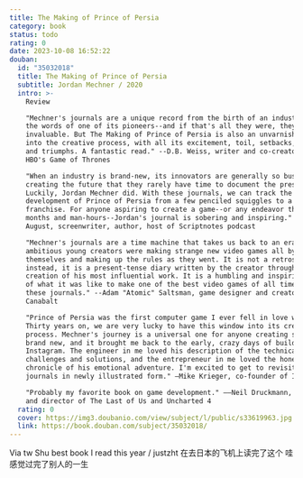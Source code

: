 ```yaml
---
title: The Making of Prince of Persia
category: book
status: todo
rating: 0
date: 2023-10-08 16:52:22
douban:
  id: "35032018"
  title: The Making of Prince of Persia
  subtitle: Jordan Mechner / 2020
  intro: >-
    Review

    "Mechner's journals are a unique record from the birth of an industry, in
    the words of one of its pioneers--and if that's all they were, they would be
    invaluable. But The Making of Prince of Persia is also an unvarnished window
    into the creative process, with all its excitement, toil, setbacks, doubts
    and triumphs. A fantastic read." --D.B. Weiss, writer and co-creator of
    HBO's Game of Thrones

    "When an industry is brand-new, its innovators are generally so busy
    creating the future that they rarely have time to document the present.
    Luckily, Jordan Mechner did. With these journals, we can track the
    development of Prince of Persia from a few penciled squiggles to a global
    franchise. For anyone aspiring to create a game--or any endeavor that takes
    months and man-hours--Jordan's journal is sobering and inspiring." --John
    August, screenwriter, author, host of Scriptnotes podcast

    "Mechner's journals are a time machine that takes us back to an era when
    ambitious young creators were making strange new video games all by
    themselves and making up the rules as they went. It is not a retrospective;
    instead, it is a present-tense diary written by the creator throughout the
    creation of his most influential work. It is a humbling and inspiring record
    of what it was like to make one of the best video games of all time. I love
    these journals." --Adam "Atomic" Saltsman, game designer and creator of
    Canabalt

    "Prince of Persia was the first computer game I ever fell in love with.
    Thirty years on, we are very lucky to have this window into its creative
    process. Mechner's journey is a universal one for anyone creating something
    brand new, and it brought me back to the early, crazy days of building
    Instagram. The engineer in me loved his description of the technical
    challenges and solutions, and the entrepreneur in me loved the honest
    chronicle of his emotional adventure. I'm excited to get to revisit these
    journals in newly illustrated form." —Mike Krieger, co-founder of Instagram

    "Probably my favorite book on game development." ––Neil Druckmann, writer
    and director of The Last of Us and Uncharted 4
  rating: 0
  cover: https://img3.doubanio.com/view/subject/l/public/s33619963.jpg
  link: https://book.douban.com/subject/35032018/
---
```


Via tw Shu best book I read this year / justzht 在去日本的飞机上读完了这个 哇 感觉过完了别人的一生